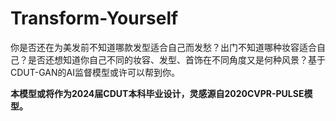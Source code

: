# Transform-Yourself
你是否还在为美发前不知道哪款发型适合自己而发愁？出门不知道哪种妆容适合自己？是否还想知道你自己不同的妆容、发型、首饰在不同角度又是何种风景？基于CDUT-GAN的AI监督模型或许可以帮到你。

**本模型或将作为2024届CDUT本科毕业设计，灵感源自2020CVPR-PULSE模型。**
